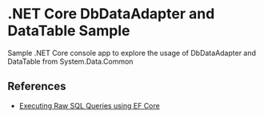 # .NET Core DbDataAdapter and DataTable Sample

Sample .NET Core console app to explore the usage of DbDataAdapter and DataTable from System.Data.Common 


## References

* [Executing Raw SQL Queries using EF Core](https://www.learnentityframeworkcore.com/raw-sql)